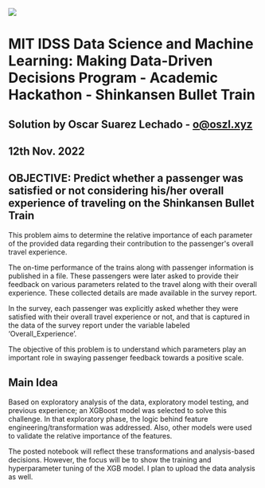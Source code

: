 ![](https://www.ieyenews.com/wp-content/uploads/2022/02/MIT-IDSS-LOGO-Mailer-02-1.jpg)

# MIT IDSS Data Science and Machine Learning: Making Data-Driven Decisions Program - Academic Hackathon - Shinkansen Bullet Train
## Solution by Oscar Suarez Lechado - o@oszl.xyz
## 12th Nov. 2022



## OBJECTIVE: Predict whether a passenger was satisfied or not considering his/her overall experience of traveling on the Shinkansen Bullet Train

This problem aims to determine the relative importance of each parameter of the provided data regarding their contribution to the passenger's overall travel experience.

The on-time performance of the trains along with passenger information is published in a file. These passengers were later asked to provide their feedback on various parameters related to the travel along with their overall experience. These collected details are made available in the survey report.

In the survey, each passenger was explicitly asked whether they were satisfied with their overall travel experience or not, and that is captured in the data of the survey report under the variable labeled ‘Overall_Experience’.

The objective of this problem is to understand which parameters play an important role in swaying passenger feedback towards a positive scale.


## Main Idea

Based on exploratory analysis of the data, exploratory model testing, and previous experience; an XGBoost model was selected to solve this challenge. In that exploratory phase, the logic behind feature engineering/transformation was addressed. Also, other models were used to validate the relative importance of the features.

The posted notebook will reflect these transformations and analysis-based decisions. However, the focus will be to show the training and hyperparameter tuning of the XGB model. I plan to upload the data analysis as well.

